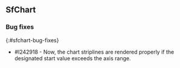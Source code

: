 ## SfChart

### Bug fixes
{:#sfchart-bug-fixes}

* \#I242918 - Now, the chart striplines are rendered properly if the designated start value exceeds the axis range.
